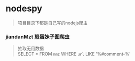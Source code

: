 # nodespy
> 项目目录下都是自己写的nodejs爬虫
### jiandanMzt 煎蛋妹子图爬虫
> 抽取无用数据  
SELECT * FROM `mmz` WHERE `url` LIKE '%#comment-%'  

